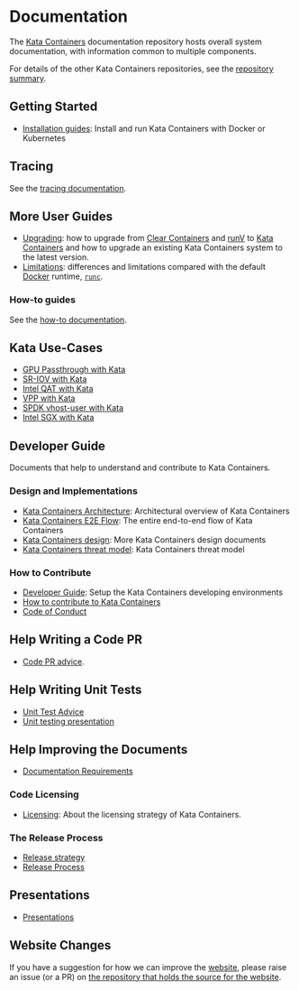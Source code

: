 # Documentation

The [Kata Containers](https://github.com/kata-containers)
documentation repository hosts overall system documentation, with information
common to multiple components.

For details of the other Kata Containers repositories, see the
[repository summary](https://github.com/kata-containers/kata-containers).

## Getting Started

* [Installation guides](./install/README.md): Install and run Kata Containers with Docker or Kubernetes

## Tracing

See the [tracing documentation](tracing.md).

## More User Guides

* [Upgrading](Upgrading.md): how to upgrade from [Clear Containers](https://github.com/clearcontainers) and [runV](https://github.com/hyperhq/runv) to [Kata Containers](https://github.com/kata-containers) and how to upgrade an existing Kata Containers system to the latest version.
* [Limitations](Limitations.md): differences and limitations compared with the default [Docker](https://www.docker.com/) runtime,
[`runc`](https://github.com/opencontainers/runc).

### How-to guides

See the [how-to documentation](how-to).

## Kata Use-Cases

* [GPU Passthrough with Kata](./use-cases/GPU-passthrough-and-Kata.md)
* [SR-IOV with Kata](./use-cases/using-SRIOV-and-kata.md)
* [Intel QAT with Kata](./use-cases/using-Intel-QAT-and-kata.md)
* [VPP with Kata](./use-cases/using-vpp-and-kata.md)
* [SPDK vhost-user with Kata](./use-cases/using-SPDK-vhostuser-and-kata.md)
* [Intel SGX with Kata](./use-cases/using-Intel-SGX-and-kata.md)

## Developer Guide

Documents that help to understand and contribute to Kata Containers.

### Design and Implementations

* [Kata Containers Architecture](design/architecture): Architectural overview of Kata Containers
* [Kata Containers E2E Flow](design/end-to-end-flow.md): The entire end-to-end flow of Kata Containers
* [Kata Containers design](./design/README.md): More Kata Containers design documents
* [Kata Containers threat model](./threat-model/threat-model.md): Kata Containers threat model

### How to Contribute

* [Developer Guide](Developer-Guide.md): Setup the Kata Containers developing environments
* [How to contribute to Kata Containers](https://github.com/kata-containers/community/blob/main/CONTRIBUTING.md)
* [Code of Conduct](../CODE_OF_CONDUCT.md)

## Help Writing a Code PR

* [Code PR advice](code-pr-advice.md).

## Help Writing Unit Tests

* [Unit Test Advice](Unit-Test-Advice.md)
* [Unit testing presentation](presentations/unit-testing/kata-containers-unit-testing.md)

## Help Improving the Documents

* [Documentation Requirements](Documentation-Requirements.md)

### Code Licensing

* [Licensing](Licensing-strategy.md): About the licensing strategy of Kata Containers.

### The Release Process

* [Release strategy](Stable-Branch-Strategy.md)
* [Release Process](Release-Process.md)

## Presentations

* [Presentations](presentations)

## Website Changes

If you have a suggestion for how we can improve the
[website](https://katacontainers.io), please raise an issue (or a PR) on
[the repository that holds the source for the website](https://github.com/OpenStackweb/kata-netlify-refresh).

